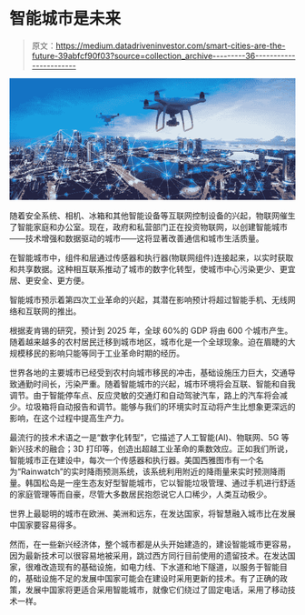 # 智能城市是未来

> 原文：<https://medium.datadriveninvestor.com/smart-cities-are-the-future-39abfcf90f03?source=collection_archive---------36----------------------->

![](img/f5b4eaef168ef3ecc40c74577737676e.png)

随着安全系统、相机、冰箱和其他智能设备等互联网控制设备的兴起，物联网催生了智能家庭和办公室。现在，政府和私营部门正在投资物联网，以创建智能城市——技术增强和数据驱动的城市——这将显著改善通信和城市生活质量。

在智能城市中，组件和层通过传感器和执行器(物联网组件)连接起来，以实时获取和共享数据。这种相互联系推动了城市的数字化转型，使城市中心污染更少、更宜居、更安全、更方便。

智能城市预示着第四次工业革命的兴起，其潜在影响预计将超过智能手机、无线网络和互联网的推出。

根据麦肯锡的研究，预计到 2025 年，全球 60%的 GDP 将由 600 个城市产生。随着越来越多的农村居民迁移到城市地区，城市化是一个全球现象。迫在眉睫的大规模移民的影响只能等同于工业革命时期的经历。

世界各地的主要城市已经受到农村向城市移民的冲击，基础设施压力巨大，交通导致通勤时间长，污染严重。随着智能城市的兴起，城市环境将会互联、智能和自我调节。由于智能停车点、反应灵敏的交通灯和自动驾驶汽车，路上的汽车将会减少。垃圾箱将自动报告和调节。能够与我们的环境实时互动将产生比想象更深远的影响，在这个过程中提高生产力。

最流行的技术术语之一是“数字化转型”，它描述了人工智能(AI)、物联网、5G 等新兴技术的融合；3D 打印等，创造出超越工业革命的乘数效应。正如我们所说，智能城市正在建设中，每次一个传感器和执行器。美国西雅图市有一个名为“Rainwatch”的实时降雨预测系统，该系统利用附近的降雨量来实时预测降雨量。韩国松岛是一座生态友好型智能城市，它以智能垃圾管理、通过手机进行舒适的家庭管理等而自豪，尽管大多数居民抱怨说它人口稀少，人类互动极少。

世界上最聪明的城市在欧洲、美洲和远东，在发达国家，将智慧融入城市比在发展中国家要容易得多。

然而，在一些新兴经济体，整个城市都是从头开始建造的，建设智能城市更容易，因为最新技术可以很容易地被采用，跳过西方同行目前使用的遗留技术。在发达国家，很难改造现有的基础设施，如电力线、下水道和地下隧道，以服务于智能目的，基础设施不足的发展中国家可能会在建设时采用更新的技术。有了正确的政策，发展中国家将更适合采用智能城市，就像它们绕过了固定电话，采用了移动技术一样。